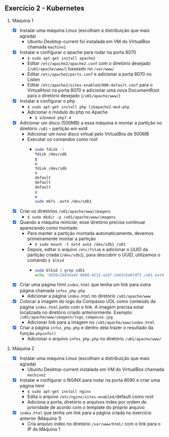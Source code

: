 ## Exercício 2 - Kubernetes
1. Máquina 1

	- [x] Instalar uma máquina Linux (escolham a distribuição que mais agrada)
		* Ubuntu Desktop-current foi instalada em VM do VirtualBox chamada `machine1`
	- [x] Instalar e configurar o apache para rodar na porta 8070
		*  `$ sudo apt-get install apache2`
		* Editar `/etc/apache2/apache2.conf` com o diretório desejado (`/u01/apache/www/`) baseado no `/var/www/`
		* Editar `/etc/apache2/ports.conf` e adicionar a porta 8070 no Listen
		* Editar `/etc/apache2/sites-enabled/000-default.conf` para o VirtualHost na porta 8070 e adicionar uma nova DocumentRoot para o diretório desejado (`/u01/apache/www/`)
	- [x] Instalar e configurar o php
		* `$ sudo apt-get install php libapache2-mod-php`
		* Adicionar o módulo do php no Apache
			* `$ a2enmod php7.4`
	- [x] Adicionar um disco (500MB) a essa máquina e montar a partição no diretório `/u01` – partição em ext4
		* Adicionar um novo disco virtual pelo VirtualBox de 500MB
		* Executar os comandos como root
			* ```sh
			  sudo fdisk -l
			  fdisk /dev/sdb
			  g
			  w
			  fdisk /dev/sdb
			  n
			  default
			  default
			  default
			  y
			  w
			  sudo mkfs .ext4 /dev/sdb1
				```
	- [x] Criar os diretórios `/u01/apache/www/imagens`
		* `$ sudo mkdir -p /u01/apache/www/imagens`
	- [x] Quando a máquina reiniciar, esse diretório precisa continuar aparecendo como montado
		* Para manter a partição montada automaticamente, devemos primeiramente montar a partição
			* `$ sudo mount -t ext4 auto /dev/sdb1 /u01`
		* Depois, editar o arquivo `/etc/fstab` e adicionar o UUID da partição criada (`/dev/sdb1`), para descobrir o UUID, utilizamos o comando `$ blkid`
			* ```sh
			  sudo blkid | grep sdb1
			  echo 'UUID=29d3da92-0680-4212-a2d7-2443c5e87d73 /u01 ext4 defaults 0 0' | sudo tee -a /etc/fstab
				```
	- [x] Criar uma página html `index.html` que tenha um link para outra página chamada `infos_php.php`
		* Adicionar a página `index.html` no diretório `/u01/apache/www`
	- [x] Colocar a imagem do logo da Compasso UOL como conteúdo da página `index.html` junto com o link. A imagem precisa estar localizada no diretório criado anteriormente. Exemplo: `/u01/apache/www/imagens/logo_compasso.jpg`
		* Adicionar link para a imagem no `/u01/apache/www/index.html`
	- [x] Criar a página `infos_php.php` e dentro dela trazer o resultado da função `phpinfo()`
		* Adicionar o arquivo `infos_php.php` no diretório `/u01/apache/www/`

1. Máquina 2

	- [x] Instalar uma máquina Linux (escolham a distribuição que mais agrada)
		* Ubuntu Desktop-current instalada em VM do VirtualBox chamada `machine2`
	- [x] Instalar e configurar o NGiNX para rodar na porta 8090 e criar uma página html
		* `$ sudo apt-get install nginx`
		* Edita o arquivo `/etc/nginx/sites-enabled/`default como root
		* Adiciona a porta, diretório e arquivos index por ordem de prioridade de acordo com o template do próprio arquivo
	- [x] `index.html` que tenha um link para a página criada no exercício anterior (Máquina 1)
		* Cria arquivo index no diretório `/var/www/html/` com o link para o IP da Máquina 1
